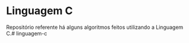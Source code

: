 # Linguagem C

Repositório referente há alguns algoritmos feitos utilizando a Linguagem C.#   l i n g u a g e m - c  
 